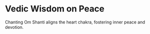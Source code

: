 # Vedic Wisdom on Peace
Chanting Om Shanti aligns the heart chakra, fostering inner peace and devotion.